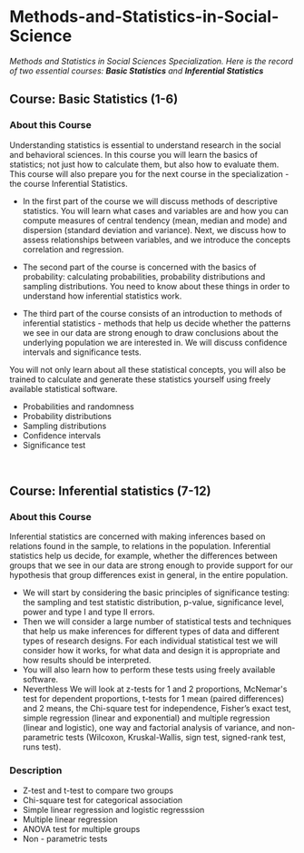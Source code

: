 # Methods-and-Statistics-in-Social-Science
*Methods and Statistics in Social Sciences Specialization. Here is the record of two essential courses: **Basic Statistics** and **Inferential Statistics***
<br>
## Course: Basic Statistics (1-6) 
### About this Course
Understanding statistics is essential to understand research in the social and behavioral sciences. In this course you will learn the basics of statistics; not just how to calculate them, but also how to evaluate them. This course will also prepare you for the next course in the specialization - the course Inferential Statistics. 

- In the first part of the course we will discuss methods of descriptive statistics. You will learn what cases and variables are and how you can compute measures of central tendency (mean, median and mode) and dispersion (standard deviation and variance). Next, we discuss how to assess relationships between variables, and we introduce the concepts correlation and regression. 

- The second part of the course is concerned with the basics of probability: calculating probabilities, probability distributions and sampling distributions. You need to know about these things in order to understand how inferential statistics work. 

- The third part of the course consists of an introduction to methods of inferential statistics - methods that help us decide whether the patterns we see in our data are strong enough to draw conclusions about the underlying population we are interested in. We will discuss confidence intervals and significance tests.

You will not only learn about all these statistical concepts, you will also be trained to calculate and generate these statistics yourself using freely available statistical software.

 - Probabilities and randomness
 - Probability distributions
 - Sampling distributions
 - Confidence intervals
 - Significance test
 
<br>

## Course: Inferential statistics (7-12)
### About this Course 
Inferential statistics are concerned with making inferences based on relations found in the sample, to relations in the population. Inferential statistics help us decide, for example, whether the differences between groups that we see in our data are strong enough to provide support for our hypothesis that group differences exist in general, in the entire population.

- We will start by considering the basic principles of significance testing: the sampling and test statistic distribution, p-value, significance level, power and type I and type II errors. 
- Then we will consider a large number of statistical tests and techniques that help us make inferences for different types of data and different types of research designs. For each individual statistical test we will consider how it works, for what data and design it is appropriate and how results should be interpreted. 
- You will also learn how to perform these tests using freely available software. 
- Neverthless We will look at z-tests for 1 and 2 proportions,  McNemar's test for dependent proportions, t-tests for 1 mean (paired differences) and 2 means, the Chi-square test for independence, Fisher’s exact test, simple regression (linear and exponential) and multiple regression (linear and logistic), one way and factorial analysis of variance, and non-parametric tests (Wilcoxon, Kruskal-Wallis, sign test,  signed-rank test, runs test).

### Description
- Z-test and t-test to compare two groups 
- Chi-square test for categorical association 
- Simple linear regression and logistic regresssion
- Multiple linear regression 
- ANOVA test for multiple groups 
- Non - parametric tests 
